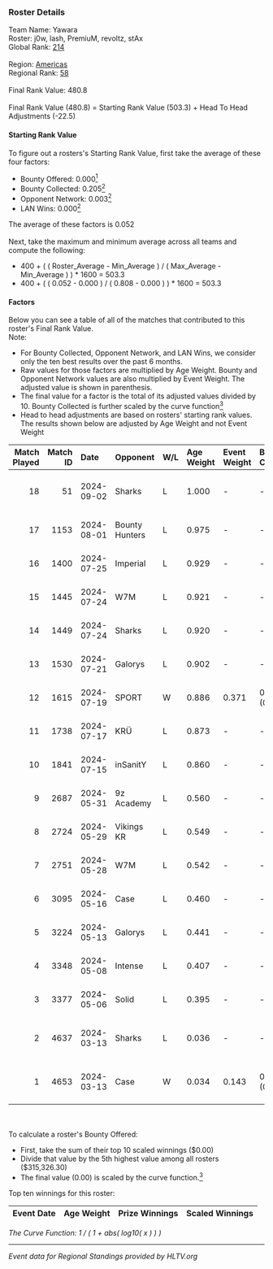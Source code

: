 ### Roster Details<br />
Team Name: Yawara<br />
Roster: j0w, lash, PremiuM, revoltz, stAx<br />
Global Rank: [214](../../standings_global_2024_09_04.md)<br />
<br />
Region: [Americas]( ../../standings_americas_2024_09_04.md)<br />
Regional Rank: [58]( ../../standings_americas_2024_09_04.md)<br />
<br />
Final Rank Value:  480.8<br />
<br />
Final Rank Value (480.8) = Starting Rank Value (503.3) + Head To Head Adjustments (-22.5)<br />

#### Starting Rank Value<br />
To figure out a rosters's Starting Rank Value, first take the average of these four factors:<br />
- Bounty Offered: 0.000[<sup>1</sup>](#table2)
- Bounty Collected: 0.205[<sup>2</sup>](#table1)
- Opponent Network: 0.003[<sup>2</sup>](#table1)
- LAN Wins: 0.000[<sup>2</sup>](#table1)

The average of these factors is 0.052<br />
<br />
Next, take the maximum and minimum average across all teams and compute the following:<br />
- 400 + ( ( Roster_Average - Min_Average ) / ( Max_Average - Min_Average ) ) * 1600 = 503.3
- 400 + ( ( 0.052 - 0.000 ) / ( 0.808 - 0.000 ) ) * 1600 = 503.3


#### Factors<br />
Below you can see a table of all of the matches that contributed to this roster's Final Rank Value.<br />
Note:<br />

- For Bounty Collected, Opponent Network, and LAN Wins, we consider only the ten best results over the past 6 months.
- Raw values for those factors are multiplied by Age Weight. Bounty and Opponent Network values are also multiplied by Event Weight. The adjusted value is shown in parenthesis.
- The final value for a factor is the total of its adjusted values divided by 10. Bounty Collected is further scaled by the curve function[<sup>3</sup>](#curveFunction)
- Head to head adjustments are based on rosters' starting rank values. The results shown below are adjusted by Age Weight and not Event Weight
<span id="table1"></span><br />


| Match Played | Match ID | Date       | Opponent       | W/L | Age Weight | Event Weight | Bounty Collected | Opponent Network | LAN Wins  | H2H Adj. | Roster                            |
| -: | -: | :- | :- | :- | :- | :- | :- | :- | :- | -: | :- |
|           18 |       51 | 2024-09-02 | Sharks         | L   | 1.000      | -            | -                | -                | -         |    -1.72 | j0w, lash, PremiuM, revoltz, stAx |
|           17 |     1153 | 2024-08-01 | Bounty Hunters | L   | 0.975      | -            | -                | -                | -         |    -2.79 | j0w, lash, revoltz, ritz, stAx    |
|           16 |     1400 | 2024-07-25 | Imperial       | L   | 0.929      | -            | -                | -                | -         |    -1.00 | j0w, lash, revoltz, ritz, stAx    |
|           15 |     1445 | 2024-07-24 | W7M            | L   | 0.921      | -            | -                | -                | -         |    -4.58 | j0w, lash, revoltz, ritz, stAx    |
|           14 |     1449 | 2024-07-24 | Sharks         | L   | 0.920      | -            | -                | -                | -         |    -1.70 | j0w, lash, revoltz, ritz, stAx    |
|           13 |     1530 | 2024-07-21 | Galorys        | L   | 0.902      | -            | -                | -                | -         |    -4.88 | j0w, lash, revoltz, ritz, stAx    |
|           12 |     1615 | 2024-07-19 | SPORT          | W   | 0.886      | 0.371        | 0.004 (0.001)    | 0.090 (0.029)    | 0 (0.000) |    20.39 | j0w, lash, revoltz, ritz, stAx    |
|           11 |     1738 | 2024-07-17 | KRÜ            | L   | 0.873      | -            | -                | -                | -         |    -2.83 | j0w, lash, revoltz, ritz, stAx    |
|           10 |     1841 | 2024-07-15 | inSanitY       | L   | 0.860      | -            | -                | -                | -         |    -1.43 | j0w, lash, revoltz, ritz, stAx    |
|            9 |     2687 | 2024-05-31 | 9z Academy     | L   | 0.560      | -            | -                | -                | -         |    -8.48 | j0w, lash, ritz, stAx, Straafer   |
|            8 |     2724 | 2024-05-29 | Vikings KR     | L   | 0.549      | -            | -                | -                | -         |    -3.06 | j0w, lash, perez, ritz, stAx      |
|            7 |     2751 | 2024-05-28 | W7M            | L   | 0.542      | -            | -                | -                | -         |    -3.11 | j0w, lash, perez, ritz, stAx      |
|            6 |     3095 | 2024-05-16 | Case           | L   | 0.460      | -            | -                | -                | -         |    -1.17 | j0w, lash, perez, ritz, stAx      |
|            5 |     3224 | 2024-05-13 | Galorys        | L   | 0.441      | -            | -                | -                | -         |    -2.48 | j0w, lash, perez, ritz, stAx      |
|            4 |     3348 | 2024-05-08 | Intense        | L   | 0.407      | -            | -                | -                | -         |    -2.98 | j0w, lash, perez, ritz, stAx      |
|            3 |     3377 | 2024-05-06 | Solid          | L   | 0.395      | -            | -                | -                | -         |    -1.66 | j0w, lash, perez, ritz, stAx      |
|            2 |     4637 | 2024-03-13 | Sharks         | L   | 0.036      | -            | -                | -                | -         |    -0.05 | j0w, lash, leleo, perez, stAx     |
|            1 |     4653 | 2024-03-13 | Case           | W   | 0.034      | 0.143        | 0.039 (0.000)    | 0.750 (0.004)    | 0 (0.000) |     1.00 | j0w, lash, leleo, perez, stAx     |

<br />
<span id="table2"></span><br />
To calculate a roster's Bounty Offered:<br />

- First, take the sum of their top 10 scaled winnings ($0.00)
- Divide that value by the 5th highest value among all rosters ($315,326.30)
- The final value (0.00) is scaled by the curve function.[<sup>3</sup>](#curveFunction)

Top ten winnings for this roster:<br />

| Event Date | Age Weight | Prize Winnings | Scaled Winnings |
| :- | -: | :- | :- |


<span id="curveFunction"></span>_The Curve Function: 1 / ( 1 + abs( log10( x ) ) )_<br />

---
_Event data for Regional Standings provided by HLTV.org_<br />
